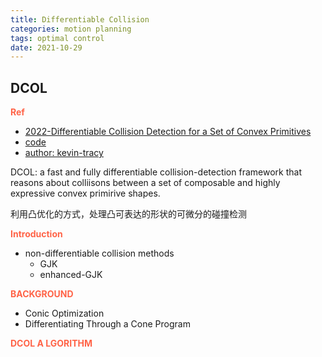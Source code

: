 ```yaml
---
title: Differentiable Collision
categories: motion planning
tags: optimal control 
date: 2021-10-29
--- 
```


## DCOL

**<font color='Tomato'>Ref</font>**

- [2022-Differentiable Collision Detection for a Set of Convex Primitives](https://arxiv.org/pdf/2207.00669.pdf)
- [code](https://github.com/kevin-tracy/DifferentiableCollisions.jl)
- [author: kevin-tracy](https://github.com/kevin-tracy/kevin-tracy.github.io)

DCOL: a fast and fully differentiable collision-detection framework that reasons about colliisons between a set of composable and highly expressive convex primirive shapes.

利用凸优化的方式，处理凸可表达的形状的可微分的碰撞检测

**<font color='Tomato'>Introduction</font>**

-  non-differentiable collision methods
    - GJK
    - enhanced-GJK


**<font color='Tomato'>BACKGROUND</font>**

- Conic Optimization
- Differentiating Through a Cone Program

**<font color='Tomato'>DCOL A LGORITHM</font>**

